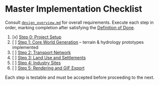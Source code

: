 # Master Implementation Checklist

Consult [`design_overview.md`](design_overview.md) for overall requirements.
Execute each step in order, marking completion after satisfying the [Definition of Done](definition_of_done.md).

1. [x] [Step 0: Project Setup](steps/00_project_setup.md)
2. [ ] [Step 1: Core World Generation](steps/01_core_world.md) – terrain & hydrology prototypes implemented
3. [ ] [Step 2: Transport Network](steps/02_transport.md)
4. [ ] [Step 3: Land Use and Settlements](steps/03_growth.md)
5. [ ] [Step 4: Industry Sites](steps/04_industries.md)
6. [ ] [Step 5: Rendering and GIF Export](steps/05_polish_gif.md)

Each step is testable and must be accepted before proceeding to the next.
